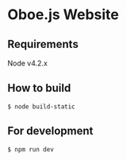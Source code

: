 # Oboe.js Website

## Requirements
Node v4.2.x

## How to build

`$ node build-static`

## For development
`$ npm run dev`
